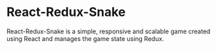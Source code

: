 # React-Redux-Snake
React-Redux-Snake is a simple, responsive and scalable game
created using React and manages the game state using Redux.
